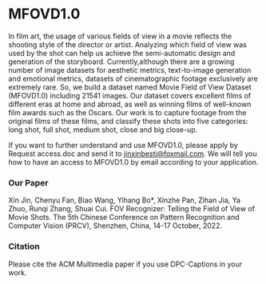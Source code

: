 # MFOVD1.0
In film art, the usage of various fields of view in a movie reflects the shooting style of the director or artist. Analyzing which field of view was used by the shot can help us achieve the semi-automatic design and generation of the storyboard. Currently,although there are a growing number of image datasets for aesthetic metrics, text-to-image generation and emotional metrics, datasets of cinematographic footage exclusively are extremely rare. So, we build a dataset named Movie Field of View Dataset
(MFOVD1.0) including 21541 images. Our dataset covers excellent films of different eras at home and abroad, as well as winning films of well-known film awards such as the Oscars. Our work is to capture footage from the original films of these films, and classify these shots into five categories: long shot, full shot, medium shot, close and big close-up.

If you want to further understand and use MFOVD1.0, please apply by Request access.doc and send it to jinxinbesti@foxmail.com. We will tell you how to have an access to MFOVD1.0 by email according to your application.

### Our Paper

Xin Jin, Chenyu Fan, Biao Wang, Yihang Bo*, Xinzhe Pan, Zihan Jia, Ya Zhuo, Runqi Zhang, Shuai Cui. FOV Recognizer: Telling the Field of View of Movie Shots. The 5th Chinese Conference on Pattern Recognition and Computer Vision (PRCV), Shenzhen, China, 14-17 October, 2022.

### Citation

Please cite the ACM Multimedia paper if you use DPC-Captions in your work.
